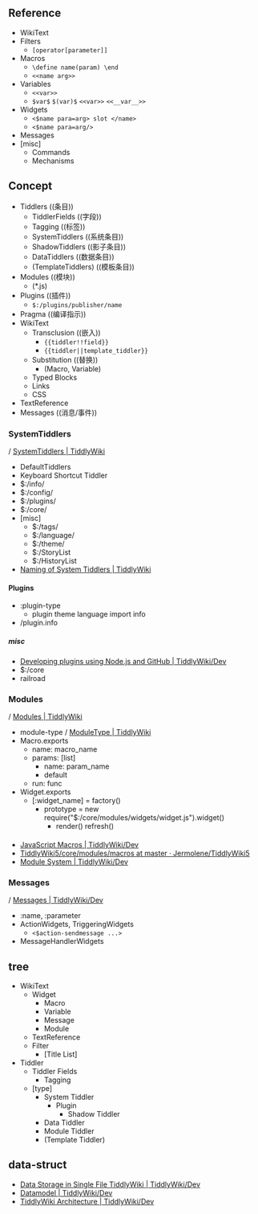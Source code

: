 ## Reference
- WikiText
- Filters
  - `[operator[parameter]]`  
- Macros
  - `\define name(param) \end`
  - `<<name arg>>`
- Variables
  - `<<var>>`
  - `$var$` `$(var)$` `<<var>>` `<<__var__>>`
- Widgets
  - `<$name para=arg> slot </name>`
  - `<$name para=arg/>`
- Messages
- [misc]
  - Commands
  - Mechanisms
## Concept
- Tiddlers ((条目))
  - TiddlerFields ((字段))
  - Tagging ((标签))
  - SystemTiddlers ((系统条目))
  - ShadowTiddlers ((影子条目))
  - DataTiddlers ((数据条目))
  - (TemplateTiddlers) ((模板条目))
- Modules ((模块))
  - (*.js)
- Plugins ((插件))
  - `$:/plugins/publisher/name`
- Pragma ((编译指示))
- WikiText
  - Transclusion ((嵌入))
    - `{{tiddler!!field}}`
    - `{{tiddler||template_tiddler}}`
  - Substitution ((替换))
    - (Macro, Variable)
  - Typed Blocks 
  - Links
  - CSS
- TextReference
- Messages ((消息/事件))
### SystemTiddlers
/ [SystemTiddlers | TiddlyWiki](<https://tiddlywiki.com/#SystemTiddlers>)

- DefaultTiddlers
- Keyboard Shortcut Tiddler
- $:/info/
- $:/config/
- $:/plugins/
- $:/core/
- [misc]
  - $:/tags/
  - $:/language/
  - $:/theme/
  - $:/StoryList 
  - $:/HistoryList
- [Naming of System Tiddlers | TiddlyWiki](<https://tiddlywiki.com/#Naming of System Tiddlers>)
#### Plugins
- :plugin-type
  - plugin theme language import info
- /plugin.info
##### misc
- [Developing plugins using Node.js and GitHub | TiddlyWiki/Dev](<https://tiddlywiki.com/dev/#Developing plugins using Node.js and GitHub>)
- $:/core
- railroad
### Modules 
/ [Modules | TiddlyWiki](https://tiddlywiki.com/#Modules)

- module-type / [ModuleType | TiddlyWiki](https://tiddlywiki.com/#ModuleType)
- Macro.exports
  - name: macro_name
  - params: [list]
    - name: param_name
    - default
  - run: func 
- Widget.exports
  - [:widget_name] = factory()
    - prototype = new require("$:/core/modules/widgets/widget.js").widget()
      - render() refresh()  
####
- [JavaScript Macros | TiddlyWiki/Dev](<https://tiddlywiki.com/dev/index.html#JavaScript Macros>)
- [TiddlyWiki5/core/modules/macros at master · Jermolene/TiddlyWiki5](https://github.com/Jermolene/TiddlyWiki5/tree/master/core/modules/macros)
- [Module System | TiddlyWiki/Dev](<https://tiddlywiki.com/dev/#Module System>)

### Messages
/ [Messages | TiddlyWiki/Dev](https://tiddlywiki.com/dev/#Messages)

- :name, :parameter
- ActionWidgets, TriggeringWidgets 
  - `<$action-sendmessage ...>`
- MessageHandlerWidgets

## tree
- WikiText
  - Widget
    - Macro
    - Variable
    - Message
    - Module
  - TextReference
  - Filter
    - [Title List]
- Tiddler
  - Tiddler Fields
    - Tagging
  - [type]
    - System Tiddler
      - Plugin
        - Shadow Tiddler
    - Data Tiddler
    - Module Tiddler
    - (Template Tiddler)
## data-struct
- [Data Storage in Single File TiddlyWiki | TiddlyWiki/Dev](<https://tiddlywiki.com/dev/#Data Storage in Single File TiddlyWiki>)
- [Datamodel | TiddlyWiki/Dev](<https://tiddlywiki.com/dev/#Datamodel>)
- [TiddlyWiki Architecture | TiddlyWiki/Dev](<https://tiddlywiki.com/dev/#TiddlyWiki Architecture>)
